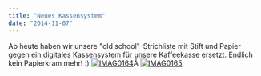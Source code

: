 ```yaml
---
title: "Neues Kassensystem"
date: "2014-11-07"
---
```


Ab heute haben wir unsere "old school"-Strichliste mit Stift und Papier gegen ein [digitales Kassensystem](https://github.com/hackerspace-bootstrap/) für unsere Kaffeekasse ersetzt. Endlich kein Papierkram mehr! :) [![IMAG0164](../images/IMAG0164-300x225.jpg)](https://hackzogtum-coburg.de/wp-content/uploads/2014/11/IMAG0164.jpg)Â [![IMAG0165](../images/IMAG0165-300x200.jpg)](https://hackzogtum-coburg.de/wp-content/uploads/2014/11/IMAG0165.jpg)
